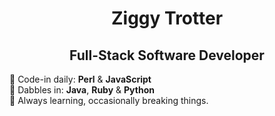 <h1 align="center">Ziggy Trotter</h1>
<h2 align="center">Full-Stack Software Developer</h2>

🔹 Code-in daily: **Perl** & **JavaScript**\
🔹 Dabbles in: **Java**, **Ruby** & **Python**\
🔹 Always learning, occasionally breaking things.
